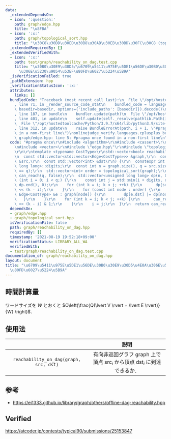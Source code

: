 ```yaml
---
data:
  _extendedDependsOn:
  - icon: ':question:'
    path: graph/edge.hpp
    title: "\u8FBA"
  - icon: ':x:'
    path: graph/topological_sort.hpp
    title: "\u30C8\u30DD\u30ED\u30B8\u30AB\u30EB\u30BD\u30FC\u30C8 (topological sort)"
  _extendedRequiredBy: []
  _extendedVerifiedWith:
  - icon: ':x:'
    path: test/graph/reachability_on_dag.test.cpp
    title: "\u30B0\u30E9\u30D5/\u6709\u5411\u975E\u5DE1\u56DE\u30B0\u30E9\u30D5\u4E0A\
      \u306E\u5230\u9054\u53EF\u80FD\u6027\u5224\u5B9A"
  _isVerificationFailed: true
  _pathExtension: hpp
  _verificationStatusIcon: ':x:'
  attributes:
    links: []
  bundledCode: "Traceback (most recent call last):\n  File \"/opt/hostedtoolcache/Python/3.9.7/x64/lib/python3.9/site-packages/onlinejudge_verify/documentation/build.py\"\
    , line 71, in _render_source_code_stat\n    bundled_code = language.bundle(stat.path,\
    \ basedir=basedir, options={'include_paths': [basedir]}).decode()\n  File \"/opt/hostedtoolcache/Python/3.9.7/x64/lib/python3.9/site-packages/onlinejudge_verify/languages/cplusplus.py\"\
    , line 187, in bundle\n    bundler.update(path)\n  File \"/opt/hostedtoolcache/Python/3.9.7/x64/lib/python3.9/site-packages/onlinejudge_verify/languages/cplusplus_bundle.py\"\
    , line 401, in update\n    self.update(self._resolve(pathlib.Path(included), included_from=path))\n\
    \  File \"/opt/hostedtoolcache/Python/3.9.7/x64/lib/python3.9/site-packages/onlinejudge_verify/languages/cplusplus_bundle.py\"\
    , line 312, in update\n    raise BundleErrorAt(path, i + 1, \"#pragma once found\
    \ in a non-first line\")\nonlinejudge_verify.languages.cplusplus_bundle.BundleErrorAt:\
    \ graph/edge.hpp: line 5: #pragma once found in a non-first line\n"
  code: "#pragma once\r\n#include <algorithm>\r\n#include <cassert>\r\n#include <numeric>\r\
    \n#include <vector>\r\n#include \"edge.hpp\"\r\n#include \"topological_sort.hpp\"\
    \r\n\r\ntemplate <typename CostType>\r\nstd::vector<bool> reachability_on_dag(\r\
    \n  const std::vector<std::vector<Edge<CostType>>> &graph,\r\n  const std::vector<int>\
    \ &src,\r\n  const std::vector<int> &dst\r\n) {\r\n  constexpr int digits = std::numeric_limits<unsigned\
    \ long long>::digits;\r\n  const int n = graph.size(), q = src.size();\r\n  assert(dst.size()\
    \ == q);\r\n  std::vector<int> order = topological_sort(graph);\r\n  std::vector<bool>\
    \ can_reach(q, false);\r\n  std::vector<unsigned long long> dp(n, 0);\r\n  for\
    \ (int i = 0; i < q;) {\r\n    const int j = std::min(i + digits, q);\r\n    std::fill(dp.begin(),\
    \ dp.end(), 0);\r\n    for (int k = i; k < j; ++k) {\r\n      dp[src[k]] |= 1ull\
    \ << (k - i);\r\n    }\r\n    for (const int node : order) {\r\n      for (const\
    \ Edge<CostType> &e : graph[node]) {\r\n        dp[e.dst] |= dp[node];\r\n   \
    \   }\r\n    }\r\n    for (int k = i; k < j; ++k) {\r\n      can_reach[k] = dp[dst[k]]\
    \ >> (k - i) & 1;\r\n    }\r\n    i = j;\r\n  }\r\n  return can_reach;\r\n}\r\n"
  dependsOn:
  - graph/edge.hpp
  - graph/topological_sort.hpp
  isVerificationFile: false
  path: graph/reachability_on_dag.hpp
  requiredBy: []
  timestamp: '2021-08-19 19:52:18+09:00'
  verificationStatus: LIBRARY_ALL_WA
  verifiedWith:
  - test/graph/reachability_on_dag.test.cpp
documentation_of: graph/reachability_on_dag.hpp
layout: document
title: "\u6709\u5411\u975E\u5DE1\u56DE\u30B0\u30E9\u30D5\u4E0A\u306E\u5230\u9054\u53EF\
  \u80FD\u6027\u5224\u5B9A"
---
```



## 時間計算量

ワードサイズを $W$ とおくと $O\left(\frac{Q(\lvert V \rvert + \lvert E \rvert)}{W} \right)$．


## 使用法

||説明|
|:--:|:--:|
|`reachability_on_dag(graph, src, dst)`|有向非巡回グラフ $\mathrm{graph}$ 上で頂点 $\mathrm{src}_i$ から頂点 $\mathrm{dst}_i$ に到達できるか．|


## 参考

- https://ei1333.github.io/library/graph/others/offline-dag-reachability.hpp


## Verified

https://atcoder.jp/contests/typical90/submissions/25153847
